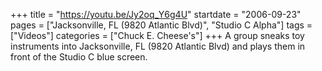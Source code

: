 +++
title = "https://youtu.be/Jy2oq_Y6g4U"
startdate = "2006-09-23"
pages = ["Jacksonville, FL (9820 Atlantic Blvd)", "Studio C Alpha"]
tags = ["Videos"]
categories = ["Chuck E. Cheese's"]
+++
A group sneaks toy instruments into Jacksonville, FL (9820 Atlantic Blvd) and plays them in front of the Studio C blue screen. 
